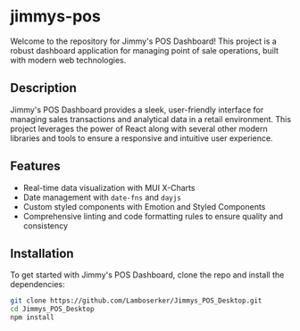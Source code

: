 # jimmys-pos

Welcome to the repository for Jimmy's POS Dashboard! This project is a robust dashboard application for managing point of sale operations, built with modern web technologies.

## Description

Jimmy's POS Dashboard provides a sleek, user-friendly interface for managing sales transactions and analytical data in a retail environment. This project leverages the power of React along with several other modern libraries and tools to ensure a responsive and intuitive user experience.

## Features

- Real-time data visualization with MUI X-Charts
- Date management with `date-fns` and `dayjs`
- Custom styled components with Emotion and Styled Components
- Comprehensive linting and code formatting rules to ensure quality and consistency

## Installation

To get started with Jimmy's POS Dashboard, clone the repo and install the dependencies:

```bash
git clone https://github.com/Lamboserker/Jimmys_POS_Desktop.git
cd Jimmys_POS_Desktop
npm install
